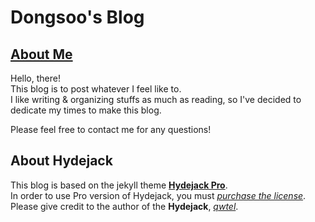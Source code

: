 # Dongsoo's Blog

## [About Me](https://kdstheace.github.io/about/)

Hello, there!<br>
This blog is to post whatever I feel like to.<br>
I like writing & organizing stuffs as much as reading, so I've decided to dedicate my times to make this blog.<br>

Please feel free to contact me for any questions!

## About Hydejack

This blog is based on the jekyll theme **[Hydejack Pro](https://hydejack.com/)**.<br>
In order to use Pro version of Hydejack, you must _[purchase the license](https://hydejack.com/download/)_.<br>
Please give credit to the author of the **Hydejack**, _[qwtel](https://github.com/qwtel)_.

